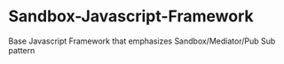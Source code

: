 Sandbox-Javascript-Framework
============================

Base Javascript Framework that emphasizes Sandbox/Mediator/Pub Sub pattern
